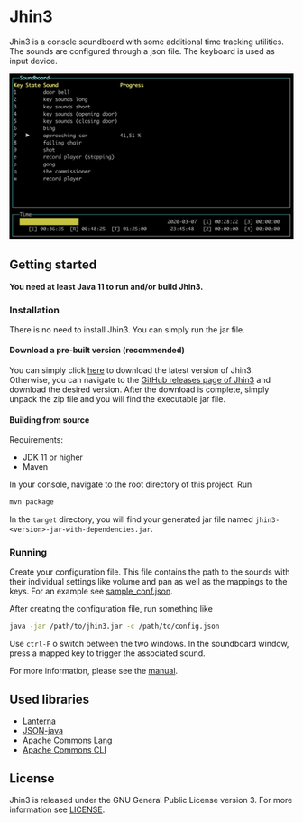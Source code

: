 # Jhin3

Jhin3 is a console soundboard with some additional time tracking utilities. The sounds are configured through a json file. The keyboard is used as input device.

![Jhin3 main screen](preview.png)

## Getting started

**You need at least Java 11 to run and/or build Jhin3.**

### Installation

There is no need to install Jhin3. You can simply run the jar file.

#### Download a pre-built version (recommended)

You can simply click [here](# "Version 2020.0.0") to download the latest version of Jhin3. Otherwise, you can navigate to the [GitHub releases page of Jhin3](https://github.com/hannesbraun/jhin3/releases) and download the desired version.
After the download is complete, simply unpack the zip file and you will find the executable jar file.

#### Building from source

Requirements:
- JDK 11 or higher
- Maven

In your console, navigate to the root directory of this project.
Run
``` bash
mvn package
```
In the ```target``` directory, you will find your generated jar file named `jhin3-<version>-jar-with-dependencies.jar`.

### Running

Create your configuration file. This file contains the path to the sounds with their individual settings like volume and pan as well as the mappings to the keys. For an example see [sample_conf.json](sample_conf.json).

After creating the configuration file, run something like
```bash
java -jar /path/to/jhin3.jar -c /path/to/config.json
```

Use `ctrl-F` o switch between the two windows.
In the soundboard window, press a mapped key to trigger the associated sound.

For more information, please see the [manual](#).

## Used libraries

- [Lanterna](https://github.com/mabe02/lanterna)
- [JSON-java](https://github.com/stleary/JSON-java)
- [Apache Commons Lang](https://commons.apache.org/proper/commons-lang/)
- [Apache Commons CLI](https://commons.apache.org/proper/commons-cli/)

## License

Jhin3 is released under the GNU General Public License version 3. For more information see [LICENSE](LICENSE "GPL v3").
